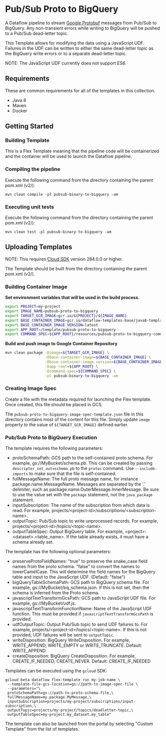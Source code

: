 # Pub/Sub Proto to BigQuery

A Dataflow pipeline to stream
[Google Protobuf](https://developers.google.com/protocol-buffers) messages from
Pub/Sub to BigQuery. Any non-transient errors while writing to BigQuery will be
pushed to a Pub/Sub dead-letter topic.

This Template allows for modifying the data using a JavaScript UDF. Failures in
the UDF can be written to either the same dead-letter topic as the BigQuery
write errors or to a separate dead-letter topic.

NOTE: The JavaScript UDF currently does not support ES6.

## Requirements

These are common requirements for all of the templates in this collection.

*   Java 8
*   Maven
*   Docker

## Getting Started

### Building Template

This is a Flex Template meaning that the pipeline code will be containerized and
the container will be used to launch the Dataflow pipeline.

### Compiling the pipeline

Execute the following command from the directory containing the parent pom.xml
(v2/):

```shell
mvn clean compile -pl pubsub-binary-to-bigquery -am
```

### Executing unit tests

Execute the following command from the directory containing the parent pom.xml
(v2/):

```shell
mvn clean test -pl pubsub-binary-to-bigquery -am
```

## Uploading Templates

NOTE: This requires [Cloud SDK](https://cloud.google.com/sdk/downloads) version
284.0.0 or higher.

The Template should be built from the directory containing the parent pom.xml
(v2/).

### Building Container Image

__Set environment variables that will be used in the build process.__

```sh
export PROJECT=my-project
export IMAGE_NAME=pubsub-proto-to-bigquery
export TARGET_GCR_IMAGE=gcr.io/${PROJECT}/${IMAGE_NAME}
export BASE_CONTAINER_IMAGE=gcr.io/dataflow-templates-base/java8-template-launcher-base
export BASE_CONTAINER_IMAGE_VERSION=latest
export APP_ROOT=/template/pubsub-proto-to-bigquery
export COMMAND_SPEC=${APP_ROOT}/resources/pubsub-proto-to-bigquery-command-spec.json
```

__Build and push image to Google Container Repository__

```sh
mvn clean package -Dimage=${TARGET_GCR_IMAGE} \
                  -Dbase-container-image=${BASE_CONTAINER_IMAGE} \
                  -Dbase-container-image.version=${BASE_CONTAINER_IMAGE_VERSION} \
                  -Dapp-root=${APP_ROOT} \
                  -Dcommand-spec=${COMMAND_SPEC} \
                  -pl pubsub-binary-to-bigquery -am
```

### Creating Image Spec

Create a file with the metadata required for launching the Flex template. Once
created, this file should be placed in GCS.

The `pubsub-proto-to-bigquery-image-spec-template.json` file in this directory
contains most of the content for this file. Simply update `image` property to
the value of `${TARGET_GCR_IMAGE}` defined earlier.

### Pub/Sub Proto to BigQuery Execution

The template requires the following parameters:

*   protoSchemaPath: GCS path to the self-contained proto schema. For example,
    gs://MyBucket/schema.pb. This can be created by passing
    `descriptor_set_out=schema.pb` to the `protoc` command. Use
    `--include-imports` to make sure that the file is self-contained.
*   fullMessageName: The full proto message name, for instance
    package.name.MessageName. Messages are separated by the '.' delimiter, such
    as package.name.OuterMessage.InnerMessage. Be sure to use the value set with
    the `package` statement, not the `java_package` statement.
*   inputSubscription: The name of the subscription from which data is read. For
    example, projects/\<project-id\>/subscriptions/\<subscription-name\>.
*   outputTopic: Pub/Sub topic to write unprocessed records. For example,
    projects/\<project-id\>/topics/\<topic-name\>.
*   outputTableSpec: Output BigQuery table. For example,
    \<project\>:\<dataset\>.\<table_name\>. If the table already exists, it must
    have a schema already set.

The template has the following optional parameters:

*   preserveProtoFieldNames: "true" to preserve the snake_case field names from
    the proto schema. "false" to convert the names to lowerCamelCase. This will
    determine the field names for the BigQuery table and input to the JavaScript
    UDF. (Default: "false")
*   bigQueryTableSchemaPath: GCS path to BigQuery schema file. For example,
    gs://MyBucket/bq_schema.json. If this is not set, then the schema is
    inferred from the Proto schema.
*   javascriptTextTransformGcsPath: GCS path to JavaScript UDF file. For
    example, gs://MyBucket/udf.js.
*   javascriptTextTransformFunctionName: Name of the JavaScript UDF function.
    This must be provided if `javascriptTextTransformGcsPath` is provided.
*   udfOutputTopic: Output Pub/Sub topic to send UDF failures to. For example,
    projects/\<project-id\>/topics/\<topic-name\>. If this is not provided, UDF
    failures will be sent to `outputTopic`.
*   writeDisposition: BigQuery WriteDisposition. For example, WRITE_APPEND,
    WRITE_EMPTY or WRITE_TRUNCATE. Default: WRITE_APPEND
*   createDisposition: BigQuery CreateDisposition. For example,
    CREATE_IF_NEEDED, CREATE_NEVER. Default: CREATE_IF_NEEDED

Templates can be executed using the `gcloud` SDK:

```
gcloud beta dataflow flex-template run my-job-name \
 --template-file-gcs-location=gs://path-to-image-spec-file \
 --parameters="\
 protoSchemaPath=gs://path-to-proto-schema-file,\
 fullMessageName=my.package.MyMessage,\
 inputSubscription=projects/my-project/subscriptions/input-subscription,\
 outputTopic=projects/my-project/topics/deadletter-topic,\
 outputTableSpec=my-project:my_dataset.my_table"
```

The template can also be launched from the portal by selecting "Custom Template"
from the list of templates.
